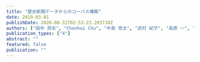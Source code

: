```yaml
---
title: "歴史新聞データからのコーパス構築"
date: 2019-03-01
publishDate: 2020-08-31T02:53:23.203710Z
authors: ["田中 昂志", "Chenhui Chu", "中島 悠太", "武村 紀子", "長原 一", "藤川 隆男"]
publication_types: ["4"]
abstract: ""
featured: false
publication: ""
---
```


